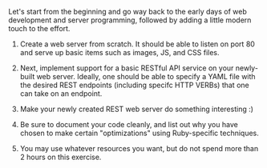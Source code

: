 Let's start from the beginning and go way back to the early days of web development and server programming, followed by adding a little modern touch to the effort.

 

1. Create a web server from scratch.  It should be able to listen on port 80 and serve up basic items such as images, JS, and CSS files.

 

2. Next, implement support for a basic RESTful API service on your newly-built web server.  Ideally, one should be able to specify a YAML file with the desired REST endpoints (including specifc HTTP VERBs) that one can take on an endpoint.

 

3. Make your newly created REST web server do something interesting :)

 

4. Be sure to document your code cleanly, and list out why you have chosen to make certain "optimizations" using Ruby-specific techniques.

 

5. You may use whatever resources you want, but do not spend more than 2 hours on this exercise.


